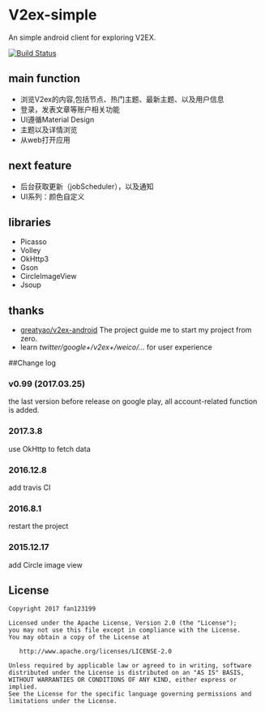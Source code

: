 # V2ex-simple
An simple android client for exploring V2EX.

[![Build Status](https://travis-ci.org/fan123199/V2ex-simple.svg?branch=master)](https://travis-ci.org/fan123199/V2ex-simple)

## main function

+ 浏览V2ex的内容,包括节点、热门主题、最新主题、以及用户信息
+ 登录，发表文章等账户相关功能
+ UI遵循Material Design
+ 主题以及详情浏览
+ 从web打开应用

## next feature

+ 后台获取更新（jobScheduler），以及通知
+ UI系列：颜色自定义

## libraries

+ Picasso
+ Volley
+ OkHttp3
+ Gson
+ CircleImageView
+ Jsoup

## thanks

+ [greatyao/v2ex-android](https://github.com/greatyao/v2ex-android/tree/master)
The project guide me to start my project from zero.
+ learn *twitter/google+/v2ex+/weico/...* for user experience

##Change log

### v0.99 (2017.03.25)

the last version before release on google play,
 all account-related function is added.

### 2017.3.8

use OkHttp to fetch data

### 2016.12.8

add travis CI

### 2016.8.1

restart the project

### 2015.12.17

add Circle image view

## License

    Copyright 2017 fan123199
    
    Licensed under the Apache License, Version 2.0 (the "License");
    you may not use this file except in compliance with the License.
    You may obtain a copy of the License at
    
       http://www.apache.org/licenses/LICENSE-2.0
    
    Unless required by applicable law or agreed to in writing, software
    distributed under the License is distributed on an "AS IS" BASIS,
    WITHOUT WARRANTIES OR CONDITIONS OF ANY KIND, either express or implied.
    See the License for the specific language governing permissions and
    limitations under the License.
